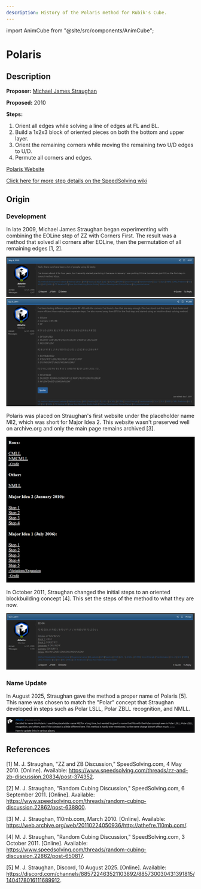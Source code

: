 ```yaml
---
description: History of the Polaris method for Rubik's Cube.
---
```


import AnimCube from "@site/src/components/AnimCube";

# Polaris

<AnimCube params="config=../../ExhibitConfig.txt&facelets=wydwylywdwwyywydlddbddbddlddlddgddgddddooodddddddrdddd" width="400px" height="400px" />

## Description

**Proposer:** [Michael James Straughan](CubingContributors/MethodDevelopers.md#straughan-michael-james-athefre)

**Proposed:** 2010

**Steps:**

1. Orient all edges while solving a line of edges at FL and BL.
2. Build a 1x2x3 block of oriented pieces on both the bottom and upper layer.
3. Orient the remaining corners while moving the remaining two U/D edges to U/D.
4. Permute all corners and edges.

[Polaris Website](https://sites.google.com/site/athefre/3x3-methods/polaris)

[Click here for more step details on the SpeedSolving wiki](https://www.speedsolving.com/wiki/index.php/Polaris)

## Origin

### Development

In late 2009, Michael James Straughan began experimenting with combining the EOLine step of ZZ with Corners First. The result was a method that solved all corners after EOLine, then the permutation of all remaining edges [1, 2].

![](img/Polaris/Origin1.png)
![](img/Polaris/Origin2.png)

Polaris was placed on Straughan's first website under the placeholder name MI2, which was short for Major Idea 2. This website wasn't preserved well on archive.org and only the main page remains archived [3].

![](img/MI1/Site.png)

In October 2011, Straughan changed the initial steps to an oriented blockbuilding concept [4]. This set the steps of the method to what they are now.

![](img/Polaris/FinalSteps.png)

### Name Update

In August 2025, Straughan gave the method a proper name of Polaris [5]. This name was chosen to match the "Polar" concept that Straughan developed in steps such as Polar LSLL, Polar ZBLL recognition, and NMLL.

![](img/Polaris/NameUpdate.png)

## References

[1] M. J. Straughan, "ZZ and ZB Discussion," SpeedSolving.com, 4 May 2010. [Online]. Available: https://www.speedsolving.com/threads/zz-and-zb-discussion.20834/post-374352.

[2] M. J. Straughan, "Random Cubing Discussion," SpeedSolving.com, 6 September 2011. [Online]. Available: https://www.speedsolving.com/threads/random-cubing-discussion.22862/post-638800.

[3] M. J. Straughan, 110mb.com, March 2010. [Online]. Available: https://web.archive.org/web/20110224050936/http://athefre.110mb.com/.

[4] M. J. Straughan, "Random Cubing Discussion," SpeedSolving.com, 3 October 2011. [Online]. Available: https://www.speedsolving.com/threads/random-cubing-discussion.22862/post-650817.

[5] M. J. Straughan, Discord, 10 August 2025. [Online]. Available: https://discord.com/channels/885722463521103892/885730030431391815/1404178016111689912.
